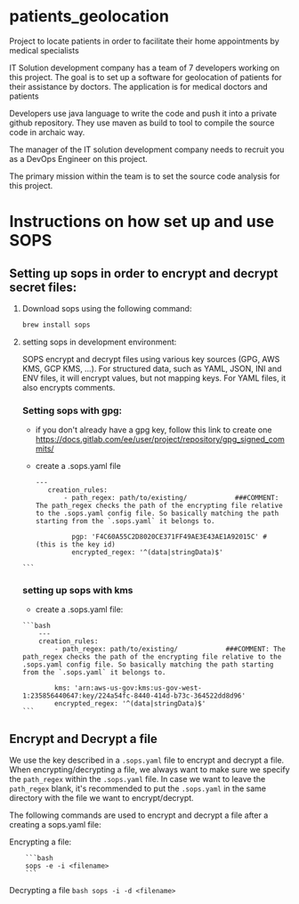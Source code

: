 # patients_geolocation
Project to locate patients in order to facilitate their home appointments by medical specialists

IT Solution development company has a team of 7 developers working on this project. The goal is to set up a software for geolocation of patients for their assistance by doctors. The application is for medical doctors and patients 

Developers use java language to write the code and push it into a private github repository. They use maven as build to tool to compile the source code in archaic way.

The manager of the IT solution development company needs to recruit you as a DevOps Engineer on this project.

The primary mission within the team is to set the source code analysis for this project.

# Instructions on how set up and use SOPS

## Setting up sops in order to encrypt and decrypt secret files:

   1.   Download sops using the following command:

        ```bash
        brew install sops
        ```
   2.   setting sops in development environment:

        SOPS encrypt and decrypt files using various key sources (GPG, AWS KMS, GCP KMS, …). For structured data, such as YAML, JSON, INI and ENV files, it will encrypt values, but not mapping keys. For YAML files, it also encrypts comments.
        
        ###  Setting sops with gpg:

           - if you don't already have a gpg key, follow this link to create one https://docs.gitlab.com/ee/user/project/repository/gpg_signed_commits/

           - create a .sops.yaml file

             ```
             ---
                creation_rules:
                    - path_regex: path/to/existing/            ###COMMENT: The path_regex checks the path of the encrypting file relative to the .sops.yaml config file. So basically matching the path starting from the `.sops.yaml` it belongs to. 

                      pgp: 'F4C60A55C2D8020CE371FF49AE3E43AE1A92015C' # (this is the key id)
                      encrypted_regex: '^(data|stringData)$'
            ```

          ###  setting up sops with kms

           - create a .sops.yaml file:

            ```bash
                ---
                creation_rules:
                    - path_regex: path/to/existing/            ###COMMENT: The path_regex checks the path of the encrypting file relative to the .sops.yaml config file. So basically matching the path starting from the `.sops.yaml` it belongs to.

                    kms: 'arn:aws-us-gov:kms:us-gov-west-1:235856440647:key/224a54fc-8440-414d-b73c-364522dd8d96'
                    encrypted_regex: '^(data|stringData)$'
            ```

## Encrypt and Decrypt a file 

We use the key described in a `.sops.yaml` file to encrypt and decrypt a file. When encrypting/decrypting a file, we always want to make sure we specify the `path_regex` within the `.sops.yaml` file. In case we want to leave the `path_regex` blank, it's recommended to put the `.sops.yaml` in the same directory with the file we want to encrypt/decrypt.

The following commands are used to encrypt and decrypt a file after a creating a sops.yaml file:

   Encrypting a file:

        ```bash
        sops -e -i <filename>
        ```

   Decrypting a file
        ```bash
        sops -i -d <filename>
        ```
